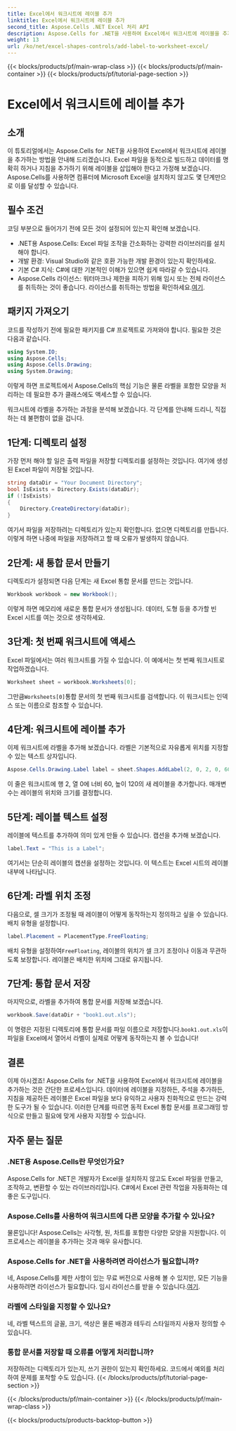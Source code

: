 ```yaml
---
title: Excel에서 워크시트에 레이블 추가
linktitle: Excel에서 워크시트에 레이블 추가
second_title: Aspose.Cells .NET Excel 처리 API
description: Aspose.Cells for .NET을 사용하여 Excel에서 워크시트에 레이블을 추가하는 방법을 단계별 가이드로 알아보세요. 프로그래밍 방식으로 동적 Excel 통합 문서를 만듭니다.
weight: 13
url: /ko/net/excel-shapes-controls/add-label-to-worksheet-excel/
---
```


{{< blocks/products/pf/main-wrap-class >}}
{{< blocks/products/pf/main-container >}}
{{< blocks/products/pf/tutorial-page-section >}}

# Excel에서 워크시트에 레이블 추가

## 소개
이 튜토리얼에서는 Aspose.Cells for .NET을 사용하여 Excel에서 워크시트에 레이블을 추가하는 방법을 안내해 드리겠습니다. Excel 파일을 동적으로 빌드하고 데이터를 명확히 하거나 지침을 추가하기 위해 레이블을 삽입해야 한다고 가정해 보겠습니다. Aspose.Cells를 사용하면 컴퓨터에 Microsoft Excel을 설치하지 않고도 몇 단계만으로 이를 달성할 수 있습니다. 
## 필수 조건
코딩 부분으로 들어가기 전에 모든 것이 설정되어 있는지 확인해 보겠습니다.
- .NET용 Aspose.Cells: Excel 파일 조작을 간소화하는 강력한 라이브러리를 설치해야 합니다.
- 개발 환경: Visual Studio와 같은 호환 가능한 개발 환경이 있는지 확인하세요.
- 기본 C# 지식: C#에 대한 기본적인 이해가 있으면 쉽게 따라갈 수 있습니다.
-  Aspose.Cells 라이선스: 워터마크나 제한을 피하기 위해 임시 또는 전체 라이선스를 취득하는 것이 좋습니다. 라이선스를 취득하는 방법을 확인하세요.[여기](https://purchase.aspose.com/temporary-license/).

## 패키지 가져오기
코드를 작성하기 전에 필요한 패키지를 C# 프로젝트로 가져와야 합니다. 필요한 것은 다음과 같습니다.
```csharp
using System.IO;
using Aspose.Cells;
using Aspose.Cells.Drawing;
using System.Drawing;
```
이렇게 하면 프로젝트에서 Aspose.Cells의 핵심 기능은 물론 라벨을 포함한 모양을 처리하는 데 필요한 추가 클래스에도 액세스할 수 있습니다.

워크시트에 라벨을 추가하는 과정을 분석해 보겠습니다. 각 단계를 안내해 드리니, 직접 하는 데 불편함이 없을 겁니다.
## 1단계: 디렉토리 설정

가장 먼저 해야 할 일은 출력 파일을 저장할 디렉토리를 설정하는 것입니다. 여기에 생성된 Excel 파일이 저장될 것입니다.
```csharp
string dataDir = "Your Document Directory";
bool IsExists = Directory.Exists(dataDir);
if (!IsExists)
{
    Directory.CreateDirectory(dataDir);
}
```
여기서 파일을 저장하려는 디렉토리가 있는지 확인합니다. 없으면 디렉토리를 만듭니다. 이렇게 하면 나중에 파일을 저장하려고 할 때 오류가 발생하지 않습니다.
## 2단계: 새 통합 문서 만들기

디렉토리가 설정되면 다음 단계는 새 Excel 통합 문서를 만드는 것입니다.
```csharp
Workbook workbook = new Workbook();
```
이렇게 하면 메모리에 새로운 통합 문서가 생성됩니다. 데이터, 도형 등을 추가할 빈 Excel 시트를 여는 것으로 생각하세요.
## 3단계: 첫 번째 워크시트에 액세스

Excel 파일에서는 여러 워크시트를 가질 수 있습니다. 이 예에서는 첫 번째 워크시트로 작업하겠습니다.
```csharp
Worksheet sheet = workbook.Worksheets[0];
```
 그만큼`Worksheets[0]`통합 문서의 첫 번째 워크시트를 검색합니다. 이 워크시트는 인덱스 또는 이름으로 참조할 수 있습니다.
## 4단계: 워크시트에 레이블 추가

이제 워크시트에 라벨을 추가해 보겠습니다. 라벨은 기본적으로 자유롭게 위치를 지정할 수 있는 텍스트 상자입니다.
```csharp
Aspose.Cells.Drawing.Label label = sheet.Shapes.AddLabel(2, 0, 2, 0, 60, 120);
```
이 줄은 워크시트에 행 2, 열 0에 너비 60, 높이 120의 새 레이블을 추가합니다. 매개변수는 레이블의 위치와 크기를 결정합니다.
## 5단계: 레이블 텍스트 설정

레이블에 텍스트를 추가하여 의미 있게 만들 수 있습니다. 캡션을 추가해 보겠습니다.
```csharp
label.Text = "This is a Label";
```
여기서는 단순히 레이블의 캡션을 설정하는 것입니다. 이 텍스트는 Excel 시트의 레이블 내부에 나타납니다.
## 6단계: 라벨 위치 조정

다음으로, 셀 크기가 조정될 때 레이블이 어떻게 동작하는지 정의하고 싶을 수 있습니다. 배치 유형을 설정합니다.
```csharp
label.Placement = PlacementType.FreeFloating;
```
 배치 유형을 설정하여`FreeFloating`, 레이블의 위치가 셀 크기 조정이나 이동과 무관하도록 보장합니다. 레이블은 배치한 위치에 그대로 유지됩니다.
## 7단계: 통합 문서 저장

마지막으로, 라벨을 추가하여 통합 문서를 저장해 보겠습니다.
```csharp
workbook.Save(dataDir + "book1.out.xls");
```
 이 명령은 지정된 디렉토리에 통합 문서를 파일 이름으로 저장합니다.`book1.out.xls`이 파일을 Excel에서 열어서 라벨이 실제로 어떻게 동작하는지 볼 수 있습니다!

## 결론
이제 아시겠죠! Aspose.Cells for .NET을 사용하여 Excel에서 워크시트에 레이블을 추가하는 것은 간단한 프로세스입니다. 데이터에 레이블을 지정하든, 주석을 추가하든, 지침을 제공하든 레이블은 Excel 파일을 보다 유익하고 사용자 친화적으로 만드는 강력한 도구가 될 수 있습니다. 이러한 단계를 따르면 동적 Excel 통합 문서를 프로그래밍 방식으로 만들고 필요에 맞게 사용자 지정할 수 있습니다.

## 자주 묻는 질문
### .NET용 Aspose.Cells란 무엇인가요?
Aspose.Cells for .NET은 개발자가 Excel을 설치하지 않고도 Excel 파일을 만들고, 조작하고, 변환할 수 있는 라이브러리입니다. C#에서 Excel 관련 작업을 자동화하는 데 좋은 도구입니다.
### Aspose.Cells를 사용하여 워크시트에 다른 모양을 추가할 수 있나요?
물론입니다! Aspose.Cells는 사각형, 원, 차트를 포함한 다양한 모양을 지원합니다. 이 프로세스는 레이블을 추가하는 것과 매우 유사합니다.
### Aspose.Cells for .NET을 사용하려면 라이선스가 필요합니까?
 네, Aspose.Cells를 제한 사항이 있는 무료 버전으로 사용해 볼 수 있지만, 모든 기능을 사용하려면 라이선스가 필요합니다. 임시 라이선스를 받을 수 있습니다.[여기](https://purchase.aspose.com/temporary-license/).
### 라벨에 스타일을 지정할 수 있나요?
네, 라벨 텍스트의 글꼴, 크기, 색상은 물론 배경과 테두리 스타일까지 사용자 정의할 수 있습니다.
### 통합 문서를 저장할 때 오류를 어떻게 처리합니까?
저장하려는 디렉토리가 있는지, 쓰기 권한이 있는지 확인하세요. 코드에서 예외를 처리하여 문제를 포착할 수도 있습니다.
{{< /blocks/products/pf/tutorial-page-section >}}

{{< /blocks/products/pf/main-container >}}
{{< /blocks/products/pf/main-wrap-class >}}

{{< blocks/products/products-backtop-button >}}
